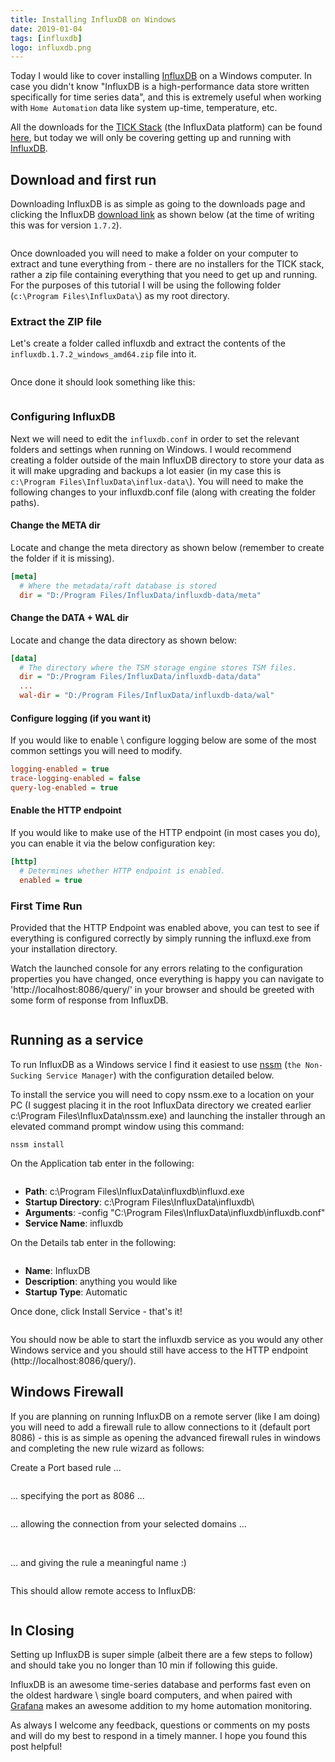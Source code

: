 ```yaml
---
title: Installing InfluxDB on Windows
date: 2019-01-04
tags: [influxdb]
logo: influxdb.png
---
```


Today I would like to cover installing [InfluxDB](https://www.influxdata.com/products/influxdb-overview/) on a Windows computer. In case you didn't know "InfluxDB is a high-performance data store written specifically for time series data", and this is extremely useful when working with `Home Automation` data like system up-time, temperature, etc.

All the downloads for the [TICK Stack](https://www.influxdata.com/time-series-platform/) (the InfluxData platform) can be found [here](https://portal.influxdata.com/downloads/), but today we will only be covering getting up and running with [InfluxDB](https://www.influxdata.com/products/influxdb-overview/).

## Download and first run
Downloading InfluxDB is as simple as going to the downloads page and clicking the InfluxDB [download link](https://portal.influxdata.com/downloads/) as shown below (at the time of writing this was for version `1.7.2`).

<img src="./001.png" alt="" />

Once downloaded you will need to make a folder on your computer to extract and tune everything from - there are no installers for the TICK stack, rather a zip file containing everything that you need to get up and running. For the purposes of this tutorial I will be using the following folder (`c:\Program Files\InfluxData\`) as my root directory.

### Extract the ZIP file
Let's create a folder called influxdb and extract the contents of the `influxdb.1.7.2_windows_amd64.zip` file into it.

<img src="./002.png" alt="" />

Once done it should look something like this:

<img src="./003.png" alt="" />

### Configuring InfluxDB
Next we will need to edit the `influxdb.conf` in order to set the relevant folders and settings when running on Windows. I would recommend creating a folder outside of the main InfluxDB directory to store your data as it will make upgrading and backups a lot easier (in my case this is `c:\Program Files\InfluxData\influx-data\`). You will need to make the following changes to your influxdb.conf file (along with creating the folder paths).

#### Change the META dir
Locate and change the meta directory as shown below (remember to create the folder if it is missing).

```ini
[meta]
  # Where the metadata/raft database is stored
  dir = "D:/Program Files/InfluxData/influxdb-data/meta"
```

#### Change the DATA + WAL dir
Locate and change the data directory as shown below:

```ini
[data]
  # The directory where the TSM storage engine stores TSM files.
  dir = "D:/Program Files/InfluxData/influxdb-data/data"
  ...
  wal-dir = "D:/Program Files/InfluxData/influxdb-data/wal"
```

#### Configure logging (if you want it)
If you would like to enable \ configure logging below are some of the most common settings you will need to modify.

```ini
logging-enabled = true
trace-logging-enabled = false
query-log-enabled = true
```

#### Enable the HTTP endpoint
If you would like to make use of the HTTP endpoint (in most cases you do), you can enable it via the below configuration key:

```ini
[http]
  # Determines whether HTTP endpoint is enabled.
  enabled = true
```

### First Time Run
Provided that the HTTP Endpoint was enabled above, you can test to see if everything is configured correctly by simply running the influxd.exe from your installation directory.

Watch the launched console for any errors relating to the configuration properties you have changed, once everything is happy you can navigate to 'http://localhost:8086/query/' in your browser and should be greeted with some form of response from InfluxDB.

<img src="./004.png" alt="" />

## Running as a service
To run InfluxDB as a Windows service I find it easiest to use [nssm](https://nssm.cc/download) (`the Non-Sucking Service Manager`) with the configuration detailed below.

To install the service you will need to copy nssm.exe to a location on your PC (I suggest placing it in the root InfluxData directory we created earlier c:\Program Files\InfluxData\nssm.exe) and launching the installer through an elevated command prompt window using this command:

```
nssm install
```

On the Application tab enter in the following:

<img src="./005.png" alt="" />

- **Path**: c:\Program Files\InfluxData\influxdb\influxd.exe
- **Startup Directory**: c:\Program Files\InfluxData\influxdb\
- **Arguments**: -config "C:\Program Files\InfluxData\influxdb\influxdb.conf"
- **Service Name**: influxdb

On the Details tab enter in the following:

<img src="./006.png" alt="" />

- **Name**: InfluxDB
- **Description**: anything you would like
- **Startup Type**: Automatic

Once done, click Install Service - that's it!

<img src="./007.png" alt="" />

You should now be able to start the influxdb service as you would any other Windows service and you should still have access to the HTTP endpoint (http://localhost:8086/query/).

## Windows Firewall
If you are planning on running InfluxDB on a remote server (like I am doing) you will need to add a firewall rule to allow connections to it (default port 8086) - this is as simple as opening the advanced firewall rules in windows and completing the new rule wizard as follows:

Create a Port based rule ...

<img src="./008.png" alt="" />

... specifying the port as 8086 ...

<img src="./009.png" alt="" />

... allowing the connection from your selected domains ...

<img src="./010.png" alt="" />

<img src="./011.png" alt="" />

... and giving the rule a meaningful name :)

<img src="./012.png" alt="" />

This should allow remote access to InfluxDB:

<img src="./013.png" alt="" />

## In Closing
Setting up InfluxDB is super simple (albeit there are a few steps to follow) and should take you no longer than 10 min if following this guide.

InfluxDB is an awesome time-series database and performs fast even on the oldest hardware \ single board computers, and when paired with [Grafana](https://grafana.com/) makes an awesome addition to my home automation monitoring.

As always I welcome any feedback, questions or comments on my posts and will do my best to respond in a timely manner. I hope you found this post helpful!

